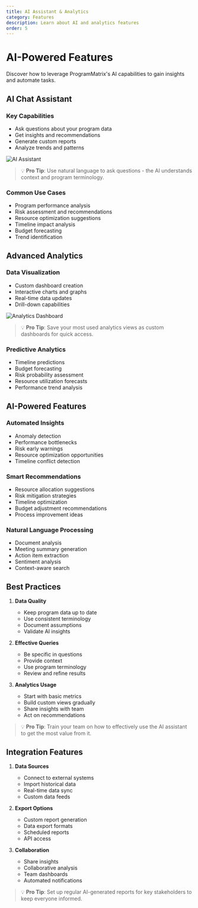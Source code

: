 ```yaml
---
title: AI Assistant & Analytics
category: Features
description: Learn about AI and analytics features
order: 5
---
```


# AI-Powered Features

Discover how to leverage ProgramMatrix's AI capabilities to gain insights and automate tasks.

## AI Chat Assistant

### Key Capabilities
- Ask questions about your program data
- Get insights and recommendations
- Generate custom reports
- Analyze trends and patterns

![AI Assistant](/screenshots/ai-assistant.png)

> 💡 **Pro Tip**: Use natural language to ask questions - the AI understands context and program terminology.

### Common Use Cases
- Program performance analysis
- Risk assessment and recommendations
- Resource optimization suggestions
- Timeline impact analysis
- Budget forecasting
- Trend identification

## Advanced Analytics

### Data Visualization
- Custom dashboard creation
- Interactive charts and graphs
- Real-time data updates
- Drill-down capabilities

![Analytics Dashboard](/screenshots/analytics-dashboard.png)

> 💡 **Pro Tip**: Save your most used analytics views as custom dashboards for quick access.

### Predictive Analytics
- Timeline predictions
- Budget forecasting
- Risk probability assessment
- Resource utilization forecasts
- Performance trend analysis

## AI-Powered Features

### Automated Insights
- Anomaly detection
- Performance bottlenecks
- Risk early warnings
- Resource optimization opportunities
- Timeline conflict detection

### Smart Recommendations
- Resource allocation suggestions
- Risk mitigation strategies
- Timeline optimization
- Budget adjustment recommendations
- Process improvement ideas

### Natural Language Processing
- Document analysis
- Meeting summary generation
- Action item extraction
- Sentiment analysis
- Context-aware search

## Best Practices

1. **Data Quality**
   - Keep program data up to date
   - Use consistent terminology
   - Document assumptions
   - Validate AI insights

2. **Effective Queries**
   - Be specific in questions
   - Provide context
   - Use program terminology
   - Review and refine results

3. **Analytics Usage**
   - Start with basic metrics
   - Build custom views gradually
   - Share insights with team
   - Act on recommendations

> 💡 **Pro Tip**: Train your team on how to effectively use the AI assistant to get the most value from it.

## Integration Features

1. **Data Sources**
   - Connect to external systems
   - Import historical data
   - Real-time data sync
   - Custom data feeds

2. **Export Options**
   - Custom report generation
   - Data export formats
   - Scheduled reports
   - API access

3. **Collaboration**
   - Share insights
   - Collaborative analysis
   - Team dashboards
   - Automated notifications

> 💡 **Pro Tip**: Set up regular AI-generated reports for key stakeholders to keep everyone informed. 